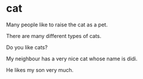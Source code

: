 # cat

Many people like to raise the cat as a pet.

There are many different types of cats.

Do you like cats?

My neighbour has a very nice cat whose name is didi.

He likes my son very much.
